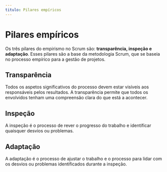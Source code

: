 ```yaml
---
titulo: Pilares empíricos
---
```


# Pilares empíricos

Os três pilares do empirismo no Scrum são: **transparência, inspeção e adaptação**. Esses pilares são a base da metodologia Scrum, que se baseia no processo empírico para a gestão de projetos.

## Transparência

Todos os aspetos significativos do processo devem estar visíveis aos responsáveis pelos resultados. A transparência permite que todos os envolvidos tenham uma compreensão clara do que está a acontecer.

## Inspeção

A inspeção é o processo de rever o progresso do trabalho e identificar quaisquer desvios ou problemas.

## Adaptação

A adaptação é o processo de ajustar o trabalho e o processo para lidar com os desvios ou problemas identificados durante a inspeção.
